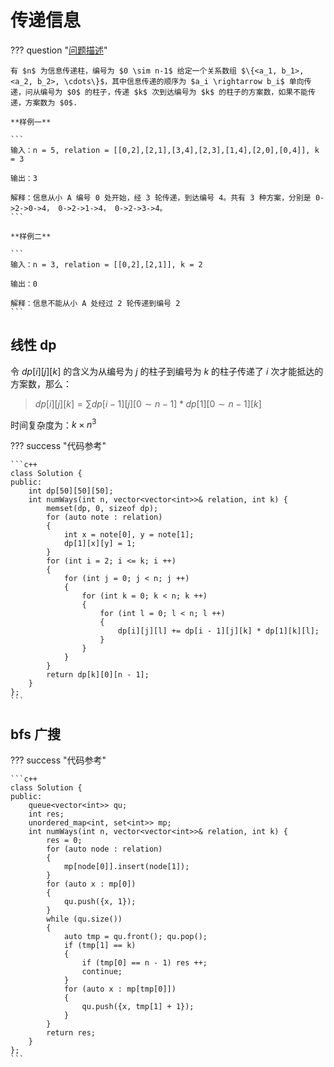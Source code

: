 # 传递信息

??? question "[问题描述](https://leetcode.cn/problems/chuan-di-xin-xi/description/)"

    有 $n$ 为信息传递柱，编号为 $0 \sim n-1$ 给定一个关系数组 $\{<a_1, b_1>, <a_2, b_2>, \cdots\}$，其中信息传递的顺序为 $a_i \rightarrow b_i$ 单向传递，问从编号为 $0$ 的柱子，传递 $k$ 次到达编号为 $k$ 的柱子的方案数，如果不能传递，方案数为 $0$.

    **样例一**

    ```
    输入：n = 5, relation = [[0,2],[2,1],[3,4],[2,3],[1,4],[2,0],[0,4]], k = 3

    输出：3

    解释：信息从小 A 编号 0 处开始，经 3 轮传递，到达编号 4。共有 3 种方案，分别是 0->2->0->4， 0->2->1->4， 0->2->3->4。
    ```

    **样例二**

    ```
    输入：n = 3, relation = [[0,2],[2,1]], k = 2

    输出：0

    解释：信息不能从小 A 处经过 2 轮传递到编号 2
    ```

## 线性 dp

令 $dp[i][j][k]$ 的含义为从编号为 $j$ 的柱子到编号为 $k$ 的柱子传递了 $i$ 次才能抵达的方案数，那么：

> $dp[i][j][k] = \sum dp[i - 1][j][0 \sim n - 1] * dp[1][0 \sim n - 1][k]$

时间复杂度为：$k \times n^3$

??? success "代码参考"

    ```c++
    class Solution {
    public:
        int dp[50][50][50];
        int numWays(int n, vector<vector<int>>& relation, int k) {
            memset(dp, 0, sizeof dp);
            for (auto note : relation)
            {
                int x = note[0], y = note[1];
                dp[1][x][y] = 1;
            }
            for (int i = 2; i <= k; i ++)
            {
                for (int j = 0; j < n; j ++)
                {
                    for (int k = 0; k < n; k ++)
                    {
                        for (int l = 0; l < n; l ++)
                        {
                            dp[i][j][l] += dp[i - 1][j][k] * dp[1][k][l];
                        }
                    }
                }
            }
            return dp[k][0][n - 1];
        }
    };
    ```

## bfs 广搜

??? success "代码参考"

    ```c++
    class Solution {
    public:
        queue<vector<int>> qu;
        int res;
        unordered_map<int, set<int>> mp;
        int numWays(int n, vector<vector<int>>& relation, int k) {
            res = 0;
            for (auto node : relation)
            {
                mp[node[0]].insert(node[1]);
            }
            for (auto x : mp[0])
            {
                qu.push({x, 1});
            }
            while (qu.size())
            {
                auto tmp = qu.front(); qu.pop();
                if (tmp[1] == k)
                {
                    if (tmp[0] == n - 1) res ++;
                    continue;
                }
                for (auto x : mp[tmp[0]])
                {
                    qu.push({x, tmp[1] + 1});
                }
            }
            return res;
        }
    };
    ```